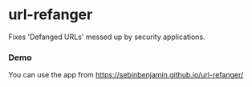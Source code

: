 # url-refanger
Fixes 'Defanged URLs' messed up by security applications.

### Demo
You can use the app from https://sebinbenjamin.github.io/url-refanger/